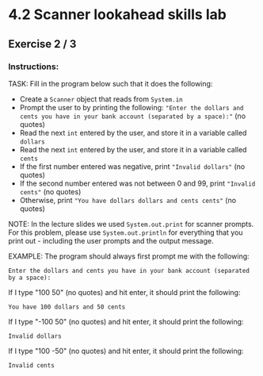 # 4.2 Scanner lookahead skills lab
## Exercise 2 / 3
### Instructions:
TASK: Fill in the program below such that it does the following:

- Create a `Scanner` object that reads from `System.in`
- Prompt the user to by printing the following: `"Enter the dollars and cents you have in your bank account (separated by a space):"` (no quotes)
- Read the next `int` entered by the user, and store it in a variable called `dollars`
- Read the next `int` entered by the user, and store it in a variable called `cents`
- If the first number entered was negative, print `"Invalid dollars"` (no quotes)
- If the second number entered was not between 0 and 99, print `"Invalid cents"` (no quotes)
- Otherwise, print `"You have dollars dollars and cents cents"` (no quotes)

NOTE: In the lecture slides we used `System.out.print` for scanner prompts. For this problem, please use `System.out.println` for everything that you print out - including the user prompts and the output message.

EXAMPLE: The program should always first prompt me with the following:

```
Enter the dollars and cents you have in your bank account (separated by a space):
```

If I type "100 50" (no quotes) and hit enter, it should print the following:

```
You have 100 dollars and 50 cents
```

If I type "-100 50" (no quotes) and hit enter, it should print the following:

```
Invalid dollars
```

If I type "100 -50" (no quotes) and hit enter, it should print the following:

```
Invalid cents
```
